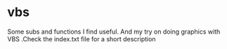 # vbs
Some subs and functions I find useful. And my try on doing graphics with VBS .Check the index.txt file for a short description


